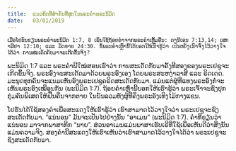 ```yaml
---
title:  ແນວຄິດທີ່ສໍາຄັນທີ່ສຸດໃນພຣະຄໍາພຣະນິມິດ
date:   03/01/2019
---
```


`ເມື່ອໂຢຮັນຂຽນພຣະຄໍາພະນິມິດ 1:7, 8 ເພິ່ນໃຊ້ຖ້ອຍຄໍາຈາກພຣະຄໍາເຫຼັ້ມອື່ນ: ດານີເອນ 7:13,14; ເສກາລີຢາ 12:10; ແລະ ມັດທາຍ 24:30. ຂໍ້ພຣະຄໍາເຫຼົ່ານີ້ໄດ້ບອກໃຫ້ເຮົາຮູ້ວ່າ ເປັນຫຍັງເຮົາຈຶ່ງໄວ້ວາງໃຈໄດ້ວ່າ ການສະເດັດກັບມາຈະເກີດຂຶ້ນຈິງ?`

ພະນິມິດ 1:7 ແລະ ພຣະຄໍາພີໃໝ່ສອນເຮົາວ່າ ການສະເດັດກັບມາຄັ້ງທີສອງຂອງພຣະເຢຊູຈະເກີດຂຶ້ນຈິງ. ພຣະອົງຈະສະເດັດມາດ້ວຍພຣະອົງເອງ ໂດຍພຣະສະຫງ່າລາສີ ແລະ ຣິດເດດ. ມະນຸດທຸກຄົນຈະແນມເຫັນອົງພຣະເຢຊູຄຣິດສະເດັດກັບມາ. ແມ່ນແຕ່ຜູ້ທີ່ແທງພຣະອົງກໍ່ຈະເຫັນພຣະອົງເໝືອນກັນ (ພະນິມິດ 1:7). ຖ້ອຍຄໍາເຫຼົ່ານີ້ບອກໃຫ້ເຮົາຮູ້ວ່າ ພຣະເຈົ້າຈະຊົງປຸກກຸ່ມຄົນພິເສດໃຫ້ຟື້ນຄືນຈາກຕາຍ ໃນນັ້ນລວມທັງຜູ້ທີ່ຄຶງພຣະອົງເທິງໄມ້ກາງແຂນ. 

ໂຢຮັນໄດ້ໃຊ້ສອງຄໍາເພື່ອສະແດງໃຫ້ເຮົາຮູ້ວ່າ ເຮົາສາມາດໄວ້ວາງໃຈວ່າ ພຣະເຢຊູຈະຊົງສະເດັດກັບມາ. “ແນ່ນອນ” ມັນຈະເປັນໄປຢ່າງນັ້ນ “ອາເມນ” (ພະນິມິດ 1:7). ຄໍາທີ່ຂຽນວ່າ ແນ່ນອນ  ມາຈາກພາສາກີກ “ນາຍ”. ສ່ວນອາເມນແມ່ນພາສາເຮັບເຣີທີ່ໃຊ້ເພື່ອເຫັນດີວ່າສິ່ງນັ້ນແມ່ນຄວາມຈິງ. ສອງຄໍານີ້ສະແດງໃຫ້ເຮົາເຫັນວ່າເຮົາສາມາດໄວ້ວາງໃຈໄດ້ວ່າ ພຣະເຢຊູຈະຊົງສະເດັດກັບມາ.